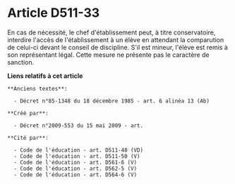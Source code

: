 # Article D511-33

En cas de nécessité, le chef d'établissement peut, à titre conservatoire, interdire l'accès de l'établissement à un élève en
attendant la comparution de celui-ci devant le conseil de discipline. S'il est mineur, l'élève est remis à son représentant
légal. Cette mesure ne présente pas le caractère de sanction.

**Liens relatifs à cet article**

	**Anciens textes**:

	  - Décret n°85-1348 du 18 décembre 1985 - art. 6 alinéa 13 (Ab)

	**Créé par**:

	  - Décret n°2009-553 du 15 mai 2009 - art.

	**Cité par**:

	  - Code de l'éducation - art. D511-48 (VD)
	  - Code de l'éducation - art. D511-50 (V)
	  - Code de l'éducation - art. D561-6 (V)
	  - Code de l'éducation - art. D562-5 (V)
	  - Code de l'éducation - art. D564-6 (V)
